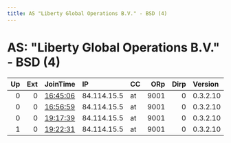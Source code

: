 ```yaml
---
title: AS "Liberty Global Operations B.V." - BSD (4)
---
```


# AS: "Liberty Global Operations B.V." - BSD (4)

|   Up |   Ext | JoinTime                                                                                            | IP          | CC   |   ORp |   Dirp | Version   | Contact   | Nickname     |   eFamMembers |
|-----:|------:|:----------------------------------------------------------------------------------------------------|:------------|:-----|------:|-------:|:----------|:----------|:-------------|--------------:|
|    0 |     0 | [16:45:06](https://metrics.torproject.org/rs.html#details/2134C0E2307AC4D911A3BEBD1ED3E7A0EB34D95E) | 84.114.15.5 | at   |  9001 |      0 | 0.3.2.10  | None      | AwesomeRelay |             1 |
|    0 |     0 | [16:56:59](https://metrics.torproject.org/rs.html#details/6B971C179DA1D24F9D3341DA0D0246E06FC8789F) | 84.114.15.5 | at   |  9001 |      0 | 0.3.2.10  | None      | AwesomeRelay |             1 |
|    0 |     0 | [19:17:39](https://metrics.torproject.org/rs.html#details/40C65C63997B9C4AD3CCD0A80F863E78F070A860) | 84.114.15.5 | at   |  9001 |      0 | 0.3.2.10  | None      | AwesomeRelay |             1 |
|    1 |     0 | [19:22:31](https://metrics.torproject.org/rs.html#details/B321BC3DADD9872FC0D086D76553F19C42142ED5) | 84.114.15.5 | at   |  9001 |      0 | 0.3.2.10  | None      | AwesomeRelay |             1 |
